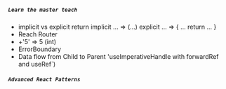 ##### `Learn the master teach`  
  - implicit vs explicit return
    implicit ... => (...)
    explicit ... => {
      ...
      return ...
    }
  - Reach Router
  - +'5' => 5 (int)
  - ErrorBoundary
  - Data flow from Child to Parent 'useImperativeHandle with forwardRef and useRef`)

##### `Advanced React Patterns` 
